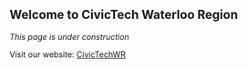 ## Welcome to CivicTech Waterloo Region

*This page is under construction*

Visit our website: [CivicTechWR](https://civictechwr.org/)